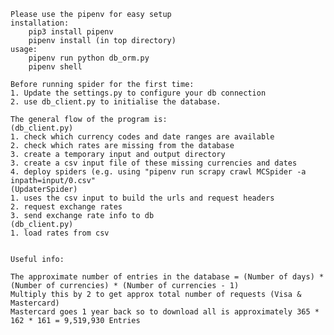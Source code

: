 
    Please use the pipenv for easy setup
    installation:
        pip3 install pipenv
        pipenv install (in top directory)
    usage:
        pipenv run python db_orm.py
        pipenv shell

    Before running spider for the first time:
    1. Update the settings.py to configure your db connection
    2. use db_client.py to initialise the database.

    The general flow of the program is:
    (db_client.py)
    1. check which currency codes and date ranges are available
    2. check which rates are missing from the database
    3. create a temporary input and output directory
    3. create a csv input file of these missing currencies and dates
    4. deploy spiders (e.g. using "pipenv run scrapy crawl MCSpider -a inpath=input/0.csv"
    (UpdaterSpider)
    1. uses the csv input to build the urls and request headers
    2. request exchange rates
    3. send exchange rate info to db
    (db_client.py)
    1. load rates from csv


    Useful info:

    The approximate number of entries in the database = (Number of days) * (Number of currencies) * (Number of currencies - 1)
    Multiply this by 2 to get approx total number of requests (Visa & Mastercard)
    Mastercard goes 1 year back so to download all is approximately 365 * 162 * 161 = 9,519,930 Entries
